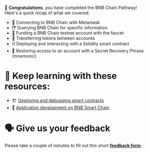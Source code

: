 🥳 **Congratulations**, you have completed the BNB Chain Pathway! \
Here's a quick recap of what we covered:

- 🔌 Connecting to BNB Chain with Metamask
- **⁉️** Querying BNB Chain for specific information
- 🏦 Funding a BNB Chain testnet account with the faucet
- 💸 Transferring tokens between accounts
- ⛓ Deploying and interacting with a Solidity smart contract
- 🌱 Restoring access to an account with a Secret Recovery Phrase (mnemonic)

# 🧐 Keep learning with these resources:

- 🏗 [Deploying and debugging smart contracts](https://docs.bnbchain.org/docs/bsc-tutorials#smart-contracts)
- 🧱 [Application development on BNB Smart Chain](https://docs.bnbchain.org/docs/dapp-dev/Hello-World)

# 🗣 Give us your feedback

Please take a couple of minutes to fill out this short **[feedback form](https://docs.google.com/forms/d/1SXg3xo0I1BRN2BAS-ffDbj1P6bfwo0x48trttmJ5xKs/)**.
